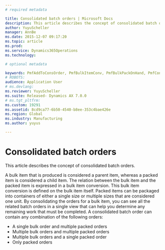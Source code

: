 ```yaml
---
# required metadata

title: Consolidated batch orders | Microsoft Docs
description: This article describes the concept of consolidated batch orders.
author: YuyuScheller
manager: AnnBe
ms.date: 2015-12-07 09:17:20
ms.topic: article
ms.prod: 
ms.service: Dynamics365Operations
ms.technology: 

# optional metadata

keywords: PmfAddToConsOrder, PmfBulkItemConv, PmfBulkPackOnHand, PmfConsOrderListPage
# ROBOTS: 
audience: Application User
# ms.devlang: 
ms.reviewer: YuyuScheller
ms.suite: Released- Dynamics AX 7.0.0
# ms.tgt_pltfrm: 
ms.custom: 19291
ms.assetid: 8cd9ca77-6b50-4540-b8ee-353c4bae426e
ms.region: Global
ms.industry: Manufacturing
ms.author: yuyus

---
```


# Consolidated batch orders

This article describes the concept of consolidated batch orders.

A bulk item that is produced is considered a parent item, whereas a packed item is considered a child item. The relation between the bulk item and the packed item is expressed in a bulk item conversion. This bulk item conversion is defined on the bulk item itself. Packed items can be packaged into containers of either a single size or multiple sizes that are considered one unit. By consolidating the orders for a bulk item, you can see all the related batch orders in a single view that can help you determine any remaining work that must be completed. A consolidated batch order can contain any combination of the following orders:

-   A single bulk order and multiple packed orders
-   Multiple bulk orders and multiple packed orders
-   Multiple bulk orders and a single packed order
-   Only packed orders


